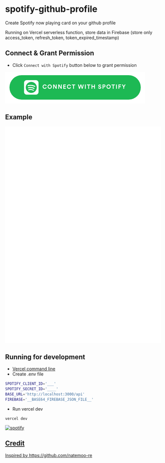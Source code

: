 # spotify-github-profile

Create Spotify now playing card on your github profile

Running on Vercel serverless function, store data in Firebase (store only access_token, refresh_token, token_expired_timestamp)

## Connect & Grant Permission

- Click `Connect with Spotify` button below to grant permission

[<img src="/img/btn-spotify.png">](https://spotify-github-profile.vercel.app/api/login)

## Example

![spotify-github-profile](/img/example.svg)

## Running for development

- [Vercel command line](https://vercel.com/download)
- Create .env file

```sh
SPOTIFY_CLIENT_ID='___'
SPOTIFY_SECRET_ID='____'
BASE_URL='http://localhost:3000/api'
FIREBASE='__BASE64_FIREBASE_JSON_FILE__'
```

- Run vercel dev

```
vercel dev
```
<a target="_blank" href="https://github.com/parekhakhil/spotify-github-profile"><img alt="spotify" width="240px" src="https://spotify-github-profile.vercel.app/api/view?uid=hzj9n5m5h04ei5lfopgfofqyb&cover_image=true" />

## Credit

Inspired by https://github.com/natemoo-re
